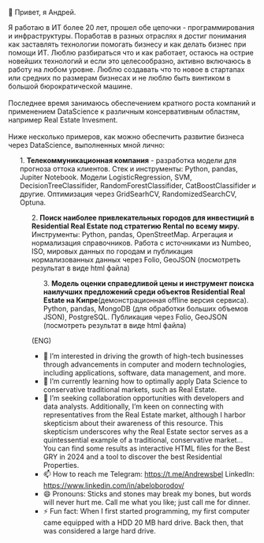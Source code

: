 👋 Привет,  я Андрей.

Я работаю в ИТ более 20 лет, прошел обе цепочки - программирования и инфраструктуры. Поработав в разных отраслях я достиг понимания как заставлять технологии помогать бизнесу и как делать бизнес при помощи ИТ. Люблю разбираться что и как работает, остаюсь на острие новейших технологий и если это целесообразно, активно включаюсь в работу на любом уровне. Люблю создавать что то новое в стартапах или средних по размерам бизнесах и не люблю быть винтиком в большой бюрократической машине.
<br><br>Последнее время занимаюсь обеспечением кратного роста компаний и применением DataScience к различным консервативным областям, например Real Estate Invesment.
<br><br>Ниже несколько примеров, как можно обеспечить развитие бизнеса через DataScience, выполненных мной лично:

<ul>1. <b>Телекоммуникационная компания</b> - разработка модели для прогноза оттока клиентов. Стек и инструменты: Python, pandas, Jupiter Notebook. Модели LogisticRegression, SVM, DecisionTreeClassifider, RandomForestClassifider, CatBoostClassifider и другие. Оптимизация через GridSearhCV, RandomizedSearchCV, Optuna.
<ul>2. <b>Поиск наиболее привлекательных городов для инвестиций в Residential Real Estate под стратегию Rental по всему миру.</b> Инструменты: Python, pandas, OpenStreetMap. Агрегация и нормализация справочников. Работа с источниками из Numbeo, ISO, мировых данных по городам и публикация нормализованных данных через Folio, GeoJSON (посмотреть результат в виде html файла)
<ul>3. <b>Модель оценки справедливой цены и инструмент поиска наилучших предложений среди объектов Residential Real Estate на Кипре</b>(демонстрационная offline версия сервиса). Python, pandas, MongoDB (для обработки больших объемов JSON), PostgreSQL. Публикация через Folio, GeoJSON (посмотреть результат в виде html файла)
</ul>


(ENG)

- 👀 I’m interested in driving the growth of high-tech businesses through advancements in computer and modern technologies, including applications, software, data management, and more. 
- 🌱 I’m currently learning how to optimally apply Data Science to conservative traditional markets, such as Real Estate.
- 💞️ I’m seeking collaboration opportunities with developers and data analysts. Additionally, I’m keen on connecting with representatives from the Real Estate market, although I harbor skepticism about their awareness of this resource. This skepticism underscores why the Real Estate sector serves as a quintessential example of a traditional, conservative market... You can find some results as interactive HTML files for the Best GRY in 2024 and a tool to discover the best Residential Properties.
- 📫 How to reach me Telegram: https://t.me/Andrewsbel LinkedIn: https://www.linkedin.com/in/abeloborodov/ 
- 😄 Pronouns: Sticks and stones may break my bones, but words will never hurt me. Call me what you like; just call me for dinner.
- ⚡ Fun fact: When I first started programming, my first computer came equipped with a HDD 20 MB hard drive. Back then, that was considered a large hard drive.
